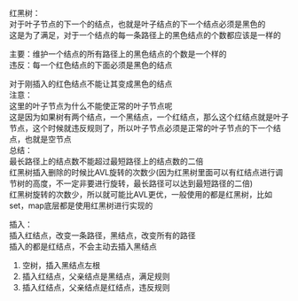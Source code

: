 红黑树：     
  对于叶子节点的下一个的结点，也就是叶子结点的下一个结点必须是黑色的    
  这是为了满足，对于一个结点的每一条路径上的黑色结点的个数都应该是一样的     
             
  主要：维护一个结点的所有路径上的黑色结点的个数是一个样的     
  违反：每一个红色结点的下面必须是黑色的结点        

  对于刚插入的红色结点不能让其变成黑色的结点        
注意：         
  这里的叶子节点为什么不能使正常的叶子节点呢        
  这是因为如果树有两个结点，一个黑结点，一个红结点，那么这个红结点就是叶子节点，这个时候就违反规则了，所以叶子节点必须是正常的叶子节点的下一个结点，也就是空节点         
总结：      
  最长路径上的结点数不能超过最短路径上的结点数的二倍          
  红黑树插入删除的时候比AVL旋转的次数少(因为红黑树里面可以有红结点进行调节树的高度，不一定非要进行旋转，最长路径可以达到最短路径的二倍)         
  红黑树旋转的次数少，所以就可能比AVL更优，一般使用的都是红黑树，比如set，map底层都是使用红黑树进行实现的           
                  
插入：       
  插入红结点，改变一条路径，黑结点，改变所有的路径       
  插入的都是红结点，不会主动去插入黑结点                   
  1. 空树，插入黑结点左根       
  2. 插入红结点，父亲结点是黑结点，满足规则          
  3. 插入红结点，父亲结点是红结点，违反规则                

